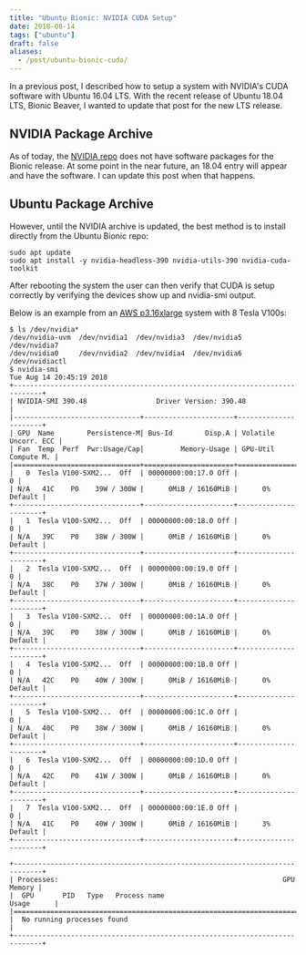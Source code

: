 ```yaml
---
title: "Ubuntu Bionic: NVIDIA CUDA Setup"
date: 2018-08-14
tags: ["ubuntu"]
draft: false
aliases:
  - /post/ubuntu-bionic-cuda/
---
```


In a previous post, I described how to setup a system with NVIDIA's CUDA software with Ubuntu 16.04 LTS. With the recent release of Ubuntu 18.04 LTS, Bionic Beaver, I wanted to update that post for the new LTS release.

## NVIDIA Package Archive

As of today, the [NVIDIA repo](https://developer.download.nvidia.com/compute/cuda/repos/) does not have software packages for the Bionic release. At some point in the near future, an 18.04 entry will appear and have the software. I can update this post when that happens.

## Ubuntu Package Archive

However, until the NVIDIA archive is updated, the best method is to install directly from the Ubuntu Bionic repo:

```shell
sudo apt update
sudo apt install -y nvidia-headless-390 nvidia-utils-390 nvidia-cuda-toolkit
```

After rebooting the system the user can then verify that CUDA is setup correctly by verifying the devices show up and nvidia-smi output.

Below is an example from an [AWS p3.16xlarge](https://aws.amazon.com/ec2/instance-types/p3/) system with 8 Tesla V100s:

```shell
$ ls /dev/nvidia*
/dev/nvidia-uvm  /dev/nvidia1  /dev/nvidia3  /dev/nvidia5  /dev/nvidia7
/dev/nvidia0     /dev/nvidia2  /dev/nvidia4  /dev/nvidia6  /dev/nvidiactl
$ nvidia-smi
Tue Aug 14 20:45:19 2018
+-----------------------------------------------------------------------------+
| NVIDIA-SMI 390.48                 Driver Version: 390.48                    |
|-------------------------------+----------------------+----------------------+
| GPU  Name        Persistence-M| Bus-Id        Disp.A | Volatile Uncorr. ECC |
| Fan  Temp  Perf  Pwr:Usage/Cap|         Memory-Usage | GPU-Util  Compute M. |
|===============================+======================+======================|
|   0  Tesla V100-SXM2...  Off  | 00000000:00:17.0 Off |                    0 |
| N/A   41C    P0    39W / 300W |      0MiB / 16160MiB |      0%      Default |
+-------------------------------+----------------------+----------------------+
|   1  Tesla V100-SXM2...  Off  | 00000000:00:18.0 Off |                    0 |
| N/A   39C    P0    38W / 300W |      0MiB / 16160MiB |      0%      Default |
+-------------------------------+----------------------+----------------------+
|   2  Tesla V100-SXM2...  Off  | 00000000:00:19.0 Off |                    0 |
| N/A   38C    P0    37W / 300W |      0MiB / 16160MiB |      0%      Default |
+-------------------------------+----------------------+----------------------+
|   3  Tesla V100-SXM2...  Off  | 00000000:00:1A.0 Off |                    0 |
| N/A   39C    P0    38W / 300W |      0MiB / 16160MiB |      0%      Default |
+-------------------------------+----------------------+----------------------+
|   4  Tesla V100-SXM2...  Off  | 00000000:00:1B.0 Off |                    0 |
| N/A   42C    P0    40W / 300W |      0MiB / 16160MiB |      0%      Default |
+-------------------------------+----------------------+----------------------+
|   5  Tesla V100-SXM2...  Off  | 00000000:00:1C.0 Off |                    0 |
| N/A   40C    P0    38W / 300W |      0MiB / 16160MiB |      0%      Default |
+-------------------------------+----------------------+----------------------+
|   6  Tesla V100-SXM2...  Off  | 00000000:00:1D.0 Off |                    0 |
| N/A   42C    P0    41W / 300W |      0MiB / 16160MiB |      0%      Default |
+-------------------------------+----------------------+----------------------+
|   7  Tesla V100-SXM2...  Off  | 00000000:00:1E.0 Off |                    0 |
| N/A   41C    P0    40W / 300W |      0MiB / 16160MiB |      3%      Default |
+-------------------------------+----------------------+----------------------+

+-----------------------------------------------------------------------------+
| Processes:                                                       GPU Memory |
|  GPU       PID   Type   Process name                             Usage      |
|=============================================================================|
|  No running processes found                                                 |
+-----------------------------------------------------------------------------+
```
